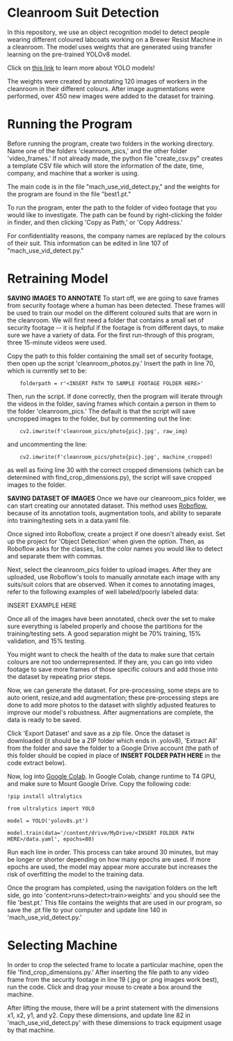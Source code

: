 # Cleanroom Suit Detection
In this repository, we use an object recognition model to detect people wearing different coloured labcoats 
working on a Brewer Resist Machine in a cleanroom. The model uses weights that are generated using transfer 
learning on the pre-trained YOLOv8 model. 

Click on [this link](https://github.com/ultralytics/ultralytics) to learn more about YOLO models!

The weights were created by annotating 120 images of workers in the cleanroom in their different colours. 
After image augmentations were performed, over 450 new images were added to the dataset for training. 

# Running the Program
Before running the program, create two folders in the working directory. Name one of the folders 'cleanroom_pics,' and the other folder 'video_frames.' If not already made, the python file "create_csv.py" creates a template CSV file which will store the information of the date, time, company, and machine that a worker is using. 

The main code is in the file "mach_use_vid_detect.py," and the weights for the program are found in the file "best1.pt." 

To run the program, enter the path to the folder of video footage that you would like to investigate. The path can be found by right-clicking the folder in finder, and then clicking 'Copy as Path,' or 'Copy Address.'

For confidentiality reasons, the company names are replaced by the colours of their suit. This information can be edited in line 107 of "mach_use_vid_detect.py."

# Retraining Model
**SAVING IMAGES TO ANNOTATE**
To start off, we are going to save frames from security footage where a human has been detected. These frames will be used to train our model on the different coloured suits that are worn in the cleanroom. We will first need a folder that contains a small set of security footage -- it is helpful if the footage is from different days, to make sure we have a variety of data. For the first run-through of this program, three 15-minute videos were used. 

Copy the path to this folder containing the small set of security footage, then open up the script 'cleanroom_photos.py.' Insert the path in line 70, which is currently set to be:

        folderpath = r'<INSERT PATH TO SAMPLE FOOTAGE FOLDER HERE>'

Then, run the script. If done correctly, then the program will iterate through the videos in the folder, saving frames which contain a person in them to the folder 'cleanroom_pics.' The default is that the script will save uncropped images to the folder, but by commenting out the line:

        cv2.imwrite(f'cleanroom_pics/photo{pic}.jpg', raw_img)

and uncommenting the line:

        cv2.imwrite(f'cleanroom_pics/photo{pic}.jpg', machine_cropped)

as well as fixing line 30 with the correct cropped dimensions (which can be determined with find_crop_dimensions.py), the script will save cropped images to the folder. 

**SAVING DATASET OF IMAGES**
Once we have our cleanroom_pics folder, we can start creating our annotated dataset. This method uses [Roboflow](https://roboflow.com/), because of its annotation tools, augmentation tools, and ability to separate into training/testing sets in a data.yaml file. 

Once signed into Roboflow, create a project if one doesn't already exist. Set up the project for 'Object Detection' when given the option. Then, as Roboflow asks for the classes, list the color names you would like to detect and separate them with commas. 

Next, select the cleanroom_pics folder to upload images. After they are uploaded, use Roboflow's tools to manually annotate each image with any suits/suit colors that are observed. When it comes to annotating images, refer to the following examples of well labeled/poorly labeled data:

INSERT EXAMPLE HERE

Once all of the images have been annotated, check over the set to make sure everything is labeled properly and choose the partitions for the training/testing sets. A good separation might be 70% training, 15% validation, and 15% testing. 

You might want to check the health of the data to make sure that certain colours are not too underrepresented. If they are, you can go into video footage to save more frames of those specific colours and add those into the dataset by repeating prior steps. 

Now, we can generate the dataset. For pre-processing, some steps are to auto orient, resize,and add augmentation; these pre-processing steps are done to add more photos to the dataset with slightly adjusted features to improve our model's robustness. After augmentations are complete, the data is ready to be saved.  

Click 'Export Dataset' and save as a zip file. Once the dataset is downloaded (it should be a ZIP folder which ends in .yolov8), 'Extract All' from the folder and save the folder to a Google Drive account (the path of this folder should be copied in place of **INSERT FOLDER PATH HERE** in the code extract below).

Now, log into [Google Colab](https://colab.google.com/). In Google Colab, change runtime to T4 GPU, and make sure to Mount Google Drive. Copy the following code:
    
    !pip install ultralytics
    
    from ultralytics import YOLO

    model = YOLO('yolov8s.pt')

    model.train(data='/content/drive/MyDrive/<INSERT FOLDER PATH HERE>/data.yaml', epochs=80)

Run each line in order. This process can take around 30 minutes, but may be longer or shorter depending on how many epochs are used. If more epochs are used, the model may appear more accurate but increases the risk of overfitting the model to the training data. 

Once the program has completed, using the navigation folders on the left side, go into 'content>runs>detect>train>weights' and you should see the file 'best.pt.' This file contains the weights that are used in our program, so save the .pt file to your computer and update line 140 in 'mach_use_vid_detect.py.'

# Selecting Machine
In order to crop the selected frame to locate a particular machine, open the file 'find_crop_dimensions.py.' After inserting the file path to any video frame from the security footage in line 19 (.jpg or .png images work best), run the code. Click and drag your mouse to create a box around the machine. 

After lifting the mouse, there will be a print statement with the dimensions x1, x2, y1, and y2. Copy these dimensions, and update line 82 in 'mach_use_vid_detect.py' with these dimensions to track equipment usage by that machine. 
